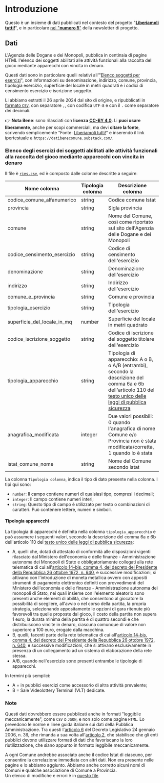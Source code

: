 # Introduzione

Questo è un insieme di dati pubblicati nel contesto del progetto "[**Liberiamoli tutti!**](https://datibenecomune.substack.com/about)", e in particolare [nel "**numero 5**"](https://datibenecomune.substack.com/p/liberiamoli-tutti-numero-5) della newsletter di progetto.

## Dati

L'Agenzia delle Dogane e dei Monopoli, pubblica in centinaia di pagine HTML l'elenco dei soggetti abilitati alle attività funzionali alla raccolta del gioco mediante apparecchi con vincita in denaro.

Questi dati sono in particolare quelli relativi all'"[Elenco soggetti per esercizi](https://www.adm.gov.it/portale/monopoli/giochi/apparecchi_intr/elenco_soggetti_ries?el=2)", con informazioni su denominazione, indirizzo, comune, provincia, tipologia esercizio, superficie del locale in metri quadrati e i codici di censimento esercizio e iscrizione soggetto.

Li abbiamo estratti il 26 aprile 2024 dal sito di origine, e ripubblicati in [formato `CSV`](ries.csv), con separatore `,`, con codifica `UTF-8` e con il `.` come separatore dei decimali.

👉 **Nota Bene**: sono rilasciati con **licenza** [**CC-BY 4.0**](https://creativecommons.org/licenses/by/4.0/deed.it). Li **puoi usare liberamente**, anche per scopi commerciali, ma devi **citare la fonte**, scrivendo semplicemente "Fonte: [Liberiamoli tutti!](https://datibenecomune.substack.com/)" e inserendo il link ipertestuale a `https://datibenecomune.substack.com/`.

### Elenco degli esercizi dei soggetti abilitati alle attività funzionali alla raccolta del gioco mediante apparecchi con vincita in denaro

Il file è [`ries.csv`](ries.csv), ed è composto dalle colonne descritte a seguire:

| Nome colonna | Tipologia colonna | Descrizione colonna |
| --- | --- | --- |
| codice_comune_alfanumerico | string | Codice comune Istat |
| provincia | string | Sigla provincia |
| comune | string | Nome del Comune, così come riportato sul sito dell'Agenzia delle Dogane e dei Monopoli |
| codice_censimento_esercizio | string | Codice di censimento dell'esercizio |
| denominazione | string | Denominazione dell'esercizio |
| indirizzo | string | Indirizzo dell'esercizio |
| comune_e_provincia | string | Comune e provincia |
| tipologia_esercizio | string | Tipologia dell'esercizio |
| superficie_del_locale_in_mq | number | Superficie del locale in metri quadrato |
| codice_iscrizione_soggetto | string | Codice di iscrizione del soggetto titolare dell'esercizio |
| tipologia_apparecchio | string | Tipologia di apparecchio: A o B, o A/B (entrambi), secondo la descrizione del comma 6a e 6b dell'articolo 110 del [testo unico delle leggi di pubblica sicurezza](https://www.normattiva.it/uri-res/N2Ls?urn:nir:stato:regio.decreto:1931-06-18;773!vig=2024-05-28) |
| anagrafica_modificata | integer | Due valori possibili: 0 quando l'anagrafica di nome Comune e/o Provincia non è stata modificata/corretta, 1 quando lo è stata |
| istat_comune_nome | string | Nome del Comune secondo Istat |

La colonna `Tipologia colonna`, indica il tipo di dato presente nella colonna. I tipi qui sono:

- `number`: Il campo contiene numeri di qualsiasi tipo, compresi i decimali;
- `integer`: Il campo contiene numeri interi;
- `string`: Questo tipo di campo è utilizzato per testo o combinazioni di caratteri. Può contenere lettere, numeri e simboli.

#### Tipologia apparecchi

La tipologia di apparecchi è definita nella colonna `tipologia_apparecchio` e può assumere i seguenti valori, secondo la descrizione del comma 6a e 6b dell'articolo 110 del [testo unico delle leggi di pubblica sicurezza](https://www.normattiva.it/uri-res/N2Ls?urn:nir:stato:regio.decreto:1931-06-18;773!vig=2024-05-28):

- A, quelli che, dotati di attestato di conformità alle disposizioni vigenti rilasciato dal Ministero dell'economia e delle finanze - Amministrazione autonoma dei Monopoli di Stato e obbligatoriamente collegati alla rete telematica di cui all'[articolo 14-bis, comma 4, del decreto del Presidente della Repubblica 26 ottobre 1972, n. 640](https://www.normattiva.it/uri-res/N2Ls?urn:nir:presidente.repubblica:decreto:1972-10-26;640~art14bis-com4), e successive modificazioni, si attivano con l'introduzione di moneta metallica ovvero con appositi strumenti di pagamento elettronico definiti con provvedimenti del Ministero dell'economia e delle finanze - Amministrazione autonoma dei monopoli di Stato, nei quali insieme con l'elemento aleatorio sono presenti anche elementi di abilità, che consentono al giocatore la possibilità di scegliere, all'avvio o nel corso della partita, la propria strategia, selezionando appositamente le opzioni di gara ritenute più favorevoli tra quelle proposte dal gioco, il costo della partita non supera 1 euro, la durata minima della partita è di quattro secondi e che distribuiscono vincite in denaro, ciascuna comunque di valore non superiore a 100 euro, erogate dalla macchina.
- B, quelli, facenti parte della rete telematica di cui all'[articolo 14-bis, comma 4, del decreto del Presidente della Repubblica 26 ottobre 1972, n. 640](https://www.normattiva.it/uri-res/N2Ls?urn:nir:presidente.repubblica:decreto:1972-10-26;640~art14bis-com4), e successive modificazioni, che si attivano esclusivamente in presenza di un collegamento ad un sistema di elaborazione della rete stessa.
- A/B, quando nell'esercizio sono presenti entrambe le tipologie di apparecchi.


In termini più semplici:

- A = in pubblici esercizi come accessorio di altra attività prevalente;
- B = Sale Videolottery Terminal (VLT) dedicate.

### Note

Questi dati dovrebbero essere pubblicati anche in formati "leggibile meccanicamente", come `CSV` o `JSON`, e non solo come pagine  `HTML`. Lo prevedono le norme e linee guida italiane sui dati della Pubblica Amministrazione. Tra questi l'[articolo 6](https://www.normattiva.it/uri-res/N2Ls?urn:nir:stato:decreto.legislativo:2006-01-24;36!vig~art6) del Decreto Legislativo 24 gennaio 2006, n. 36, che rimanda a sua volta all'[articolo 2](https://www.normattiva.it/uri-res/N2Ls?urn:nir:stato:decreto.legislativo:2006-01-24;36!vig~art2), che stabilisce che gli enti pubblici devono utilizzare formati di dati che favoriscano la loro riutilizzazione, che siano appunto in formato leggibile meccanicamente.

A ogni Comune andrebbe associato anche il codice Istat di ciascuno, per consentire la correlazione immediata con altri dati. Non era presente nelle pagine e lo abbiamo aggiunto. Abbiamo anche corretto alcuni nomi di Comuni e qualche associazione di Comune a Provincia.<br>
Un elenco di modifiche e errori è in [questo file](../risorse/comuni_correggere.csv).

